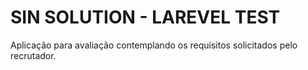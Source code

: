 # SIN SOLUTION - LAREVEL TEST

Aplicação para avaliação contemplando os requisitos solicitados pelo recrutador.